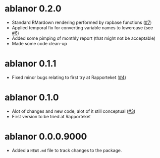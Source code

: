 # ablanor 0.2.0

* Standard RMardown rendering performed by rapbase functions ([#7](https://github.com/Rapporteket/ablanor/pull/7))
* Applied temporal fix for converting variable names to lowercase (see [#6](https://github.com/Rapporteket/ablanor/issues/6))
* Added some pimping of monthly report (that might not be acceptable)
* Made some code clean-up

# ablanor 0.1.1

* Fixed minor bugs relating to first try at Rapporteket ([#4](https://github.com/Rapporteket/ablanor/pull/4))

# ablanor 0.1.0

* Alot of changes and new code, alot of it still conceptual ([#3](https://github.com/Rapporteket/ablanor/pull/3))
* First version to be tried at Rapporteket

# ablanor 0.0.0.9000

* Added a `NEWS.md` file to track changes to the package.
